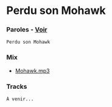 # Perdu son Mohawk

### Paroles - [Voir](paroles.txt)

```
Perdu son Mohawk
```

### Mix

* [Mohawk.mp3](mix/Mohawk.mp3)

### Tracks

```
À venir...
```

